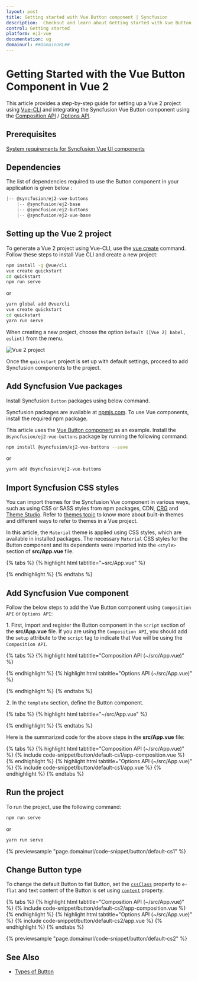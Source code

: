 ```yaml
---
layout: post
title: Getting started with Vue Button component | Syncfusion
description:  Checkout and learn about Getting started with Vue Button component of Syncfusion Essential JS 2 and more details.
control: Getting started 
platform: ej2-vue
documentation: ug
domainurl: ##DomainURL##
---
```


# Getting Started with the Vue Button Component in Vue 2

This article provides a step-by-step guide for setting up a Vue 2 project using [Vue-CLI](https://cli.vuejs.org/) and integrating the Syncfusion Vue Button component using the [Composition API](https://vuejs.org/guide/introduction.html#composition-api) / [Options API](https://vuejs.org/guide/introduction.html#options-api).

## Prerequisites

[System requirements for Syncfusion Vue UI components](https://ej2.syncfusion.com/vue/documentation/system-requirements)

## Dependencies

The list of dependencies required to use the Button component in your application is given below :

```js
|-- @syncfusion/ej2-vue-buttons
    |-- @syncfusion/ej2-base
    |-- @syncfusion/ej2-buttons
    |-- @syncfusion/ej2-vue-base
```

## Setting up the Vue 2 project

To generate a Vue 2 project using Vue-CLI, use the [vue create](https://cli.vuejs.org/#getting-started) command. Follow these steps to install Vue CLI and create a new project:

```bash
npm install -g @vue/cli
vue create quickstart
cd quickstart
npm run serve
```

or

```bash
yarn global add @vue/cli
vue create quickstart
cd quickstart
yarn run serve
```

When creating a new project, choose the option `Default ([Vue 2] babel, eslint)` from the menu.

![Vue 2 project](../appearance/images/vue2-terminal.png)

Once the `quickstart` project is set up with default settings, proceed to add Syncfusion components to the project.

## Add Syncfusion Vue packages

Install Syncfusion `Button` packages using below command.

Syncfusion packages are available at [npmjs.com](https://www.npmjs.com/search?q=ej2-vue). To use Vue components, install the required npm package.

This article uses the [Vue Button component](https://www.syncfusion.com/vue-components/vue-button) as an example. Install the `@syncfusion/ej2-vue-buttons` package by running the following command:

```bash
npm install @syncfusion/ej2-vue-buttons --save
```
or

```bash
yarn add @syncfusion/ej2-vue-buttons
```

## Import Syncfusion CSS styles

You can import themes for the Syncfusion Vue component in various ways, such as using CSS or SASS styles from npm packages, CDN, [CRG](https://crg.syncfusion.com/) and [Theme Studio](https://ej2.syncfusion.com/vue/documentation/appearance/theme-studio). Refer to [themes topic](https://ej2.syncfusion.com/vue/documentation/appearance/theme) to know more about built-in themes and different ways to refer to themes in a Vue project.

In this article, the `Material` theme is applied using CSS styles, which are available in installed packages. The necessary `Material` CSS styles for the Button component and its dependents were imported into the `<style>` section of **src/App.vue** file.

{% tabs %}
{% highlight html tabtitle="~src/App.vue" %}

<style>
  @import "../node_modules/@syncfusion/ej2-base/styles/material.css";
  @import "../node_modules/@syncfusion/ej2-buttons/styles/material.css";
</style>

{% endhighlight %}
{% endtabs %}

## Add Syncfusion Vue component

Follow the below steps to add the Vue Button component using `Composition API` or `Options API`:

1\. First, import and register the Button component in the `script` section of the **src/App.vue** file. If you are using the `Composition API`, you should add the `setup` attribute to the `script` tag to indicate that Vue will be using the `Composition API`.

{% tabs %}
{% highlight html tabtitle="Composition API (~/src/App.vue)" %}

<script setup>
import { ButtonComponent as EjsButton } from '@syncfusion/ej2-vue-buttons';
</script>

{% endhighlight %}
{% highlight html tabtitle="Options API (~/src/App.vue)" %}

<script>
import { ButtonComponent } from '@syncfusion/ej2-vue-buttons';
export default {
  components: {
    'ejs-button': ButtonComponent
  }
}
</script>

{% endhighlight %}
{% endtabs %}

2\. In the `template` section, define the Button component.

{% tabs %}
{% highlight html tabtitle="~/src/App.vue" %}

<template>
<ejs-button>Button</ejs-button>
</template>

{% endhighlight %}
{% endtabs %}

Here is the summarized code for the above steps in the **src/App.vue** file:

{% tabs %}
{% highlight html tabtitle="Composition API (~/src/App.vue)" %}
{% include code-snippet/button/default-cs1/app-composition.vue %}
{% endhighlight %}
{% highlight html tabtitle="Options API (~/src/App.vue)" %}
{% include code-snippet/button/default-cs1/app.vue %}
{% endhighlight %}
{% endtabs %}

## Run the project

To run the project, use the following command:

```bash
npm run serve
```

or

```bash
yarn run serve
```

{% previewsample "page.domainurl/code-snippet/button/default-cs1" %}

## Change Button type

To change the default Button to flat Button, set the [`cssClass`](https://ej2.syncfusion.com/vue/documentation/api/button/#cssclass) property to `e-flat` and text content of the Button is set using [`content`](https://ej2.syncfusion.com/vue/documentation/api/button/#content) property.

{% tabs %}
{% highlight html tabtitle="Composition API (~/src/App.vue)" %}
{% include code-snippet/button/default-cs2/app-composition.vue %}
{% endhighlight %}
{% highlight html tabtitle="Options API (~/src/App.vue)" %}
{% include code-snippet/button/default-cs2/app.vue %}
{% endhighlight %}
{% endtabs %}
        
{% previewsample "page.domainurl/code-snippet/button/default-cs2" %}

## See Also

* [Types of Button](./types-and-styles#button-types)